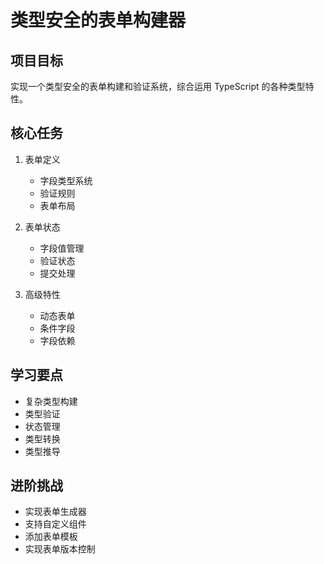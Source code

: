 # 类型安全的表单构建器

## 项目目标
实现一个类型安全的表单构建和验证系统，综合运用 TypeScript 的各种类型特性。

## 核心任务
1. 表单定义
   - 字段类型系统
   - 验证规则
   - 表单布局

2. 表单状态
   - 字段值管理
   - 验证状态
   - 提交处理

3. 高级特性
   - 动态表单
   - 条件字段
   - 字段依赖

## 学习要点
- 复杂类型构建
- 类型验证
- 状态管理
- 类型转换
- 类型推导

## 进阶挑战
- 实现表单生成器
- 支持自定义组件
- 添加表单模板
- 实现表单版本控制 